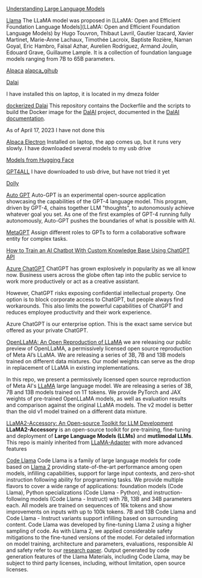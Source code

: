 [Understanding Large Language Models](https://magazine.sebastianraschka.com/p/understanding-large-language-models)

[Llama](https://huggingface.co/docs/transformers/main/model_doc/llama)
The LLaMA model was proposed in [LLaMA: Open and Efficient Foundation Language Models](LLaMA: Open and Efficient Foundation Language Models) by Hugo Touvron, Thibaut Lavril, Gautier Izacard, Xavier Martinet, Marie-Anne Lachaux, Timothée Lacroix, Baptiste Rozière, Naman Goyal, Eric Hambro, Faisal Azhar, Aurelien Rodriguez, Armand Joulin, Edouard Grave, Guillaume Lample. It is a collection of foundation language models ranging from 7B to 65B parameters.

[Alpaca](https://crfm.stanford.edu/2023/03/13/alpaca.html)
[alapca_gihub](https://github.com/tatsu-lab/stanford_alpaca#fine-tuning)



[Dalai](https://github.com/cocktailpeanut/dalai)

I have installed this on laptop, it is located in my dmeza folder

[dockerized Dalai](https://github.com/MKAbuMattar/dockerized-dalai)
This repository contains the Dockerfile and the scripts to build the Docker image for the [DalAI](https://github.com/cocktailpeanut/dalai) project, documented in the [DalAI documentation](https://cocktailpeanut.github.io/dalai/).

As of April 17, 2023 I have not done this


[Alpaca Electron](https://github.com/ItsPi3141/alpaca-electron)
Installed on laptop, the app comes up, but it runs very slowly.
I have downloaded several models to my usb drive

[Models from Hugging Face](https://huggingface.co/Pi3141)

[GPT4ALL](https://github.com/nomic-ai/gpt4all)
I have downloaded to usb drive, but have not tried it yet

[Dolly](https://huggingface.co/databricks/dolly-v1-6b)

[Auto GPT](https://github.com/Significant-Gravitas/Auto-GPT)
Auto-GPT is an experimental open-source application showcasing the capabilities of the GPT-4 language model. This program, driven by GPT-4, chains together LLM "thoughts", to autonomously achieve whatever goal you set. As one of the first examples of GPT-4 running fully autonomously, Auto-GPT pushes the boundaries of what is possible with AI.


[MetaGPT](https://github.com/geekan/MetaGPT)
Assign different roles to GPTs to form a collaborative software entity for complex tasks.

[How to Train an AI Chatbot With Custom Knowledge Base Using ChatGPT API](https://beebom.com/how-train-ai-chatbot-custom-knowledge-base-chatgpt-api/)

[Azure ChatGPT](https://github.com/NEYRIB/azurechatgpt)
ChatGPT has grown explosively in popularity as we all know now. Business users across the globe often tap into the public service to work more productively or act as a creative assistant.

However, ChatGPT risks exposing confidential intellectual property. One option is to block corporate access to ChatGPT, but people always find workarounds. This also limits the powerful capabilities of ChatGPT and reduces employee productivity and their work experience.

Azure ChatGPT is our enterprise option. This is the exact same service but offered as your private ChatGPT.

[OpenLLaMA: An Open Reproduction of LLaMA](https://github.com/openlm-research/open_llama)
we are releasing our public preview of OpenLLaMA, a permissively licensed open source reproduction of Meta AI’s LLaMA. We are releasing a series of 3B, 7B and 13B models trained on different data mixtures. Our model weights can serve as the drop in replacement of LLaMA in existing implementations.

In this repo, we present a permissively licensed open source reproduction of Meta AI's [LLaMA](https://ai.facebook.com/blog/large-language-model-llama-meta-ai/) large language model. We are releasing a series of 3B, 7B and 13B models trained on 1T tokens. We provide PyTorch and JAX weights of pre-trained OpenLLaMA models, as well as evaluation results and comparison against the original LLaMA models. The v2 model is better than the old v1 model trained on a different data mixture.

[LLaMA2-Accessory: An Open-source Toolkit for LLM Development](https://github.com/Alpha-VLLM/LLaMA2-Accessory)
**LLaMA2-Accessory** is an open-source toolkit for pre-training, fine-tuning and deployment of **Large Language Models (LLMs)** and **mutlimodal LLMs**. This repo is mainly inherited from [LLaMA-Adapter](https://github.com/OpenGVLab/LLaMA-Adapter) with more advanced features

[Code Llama](https://github.com/facebookresearch/codellama)
Code Llama is a family of large language models for code based on [Llama 2](https://github.com/facebookresearch/llama) providing state-of-the-art performance among open models, infilling capabilities, support for large input contexts, and zero-shot instruction following ability for programming tasks. We provide multiple flavors to cover a wide range of applications: foundation models (Code Llama), Python specializations (Code Llama - Python), and instruction-following models (Code Llama - Instruct) with 7B, 13B and 34B parameters each. All models are trained on sequences of 16k tokens and show improvements on inputs with up to 100k tokens. 7B and 13B Code Llama and Code Llama - Instruct variants support infilling based on surrounding content. Code Llama was developed by fine-tuning Llama 2 using a higher sampling of code. As with Llama 2, we applied considerable safety mitigations to the fine-tuned versions of the model. For detailed information on model training, architecture and parameters, evaluations, responsible AI and safety refer to our [research paper](https://ai.meta.com/research/publications/code-llama-open-foundation-models-for-code/). Output generated by code generation features of the Llama Materials, including Code Llama, may be subject to third party licenses, including, without limitation, open source licenses.